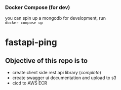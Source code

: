 ### Docker Compose (for dev)
you can spin up a mongodb for development, run  
`docker compose up`

# fastapi-ping

## Objective of this repo is to 
  - create client side rest api library (*complete*)
  - create swagger ui documentation and upload to s3
  - cicd to AWS ECR
